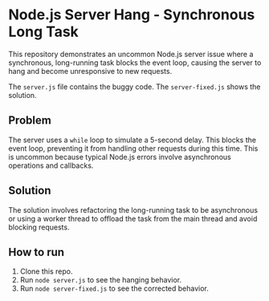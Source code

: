 # Node.js Server Hang - Synchronous Long Task

This repository demonstrates an uncommon Node.js server issue where a synchronous, long-running task blocks the event loop, causing the server to hang and become unresponsive to new requests.

The `server.js` file contains the buggy code. The `server-fixed.js` shows the solution.

## Problem
The server uses a `while` loop to simulate a 5-second delay.  This blocks the event loop, preventing it from handling other requests during this time. This is uncommon because typical Node.js errors involve asynchronous operations and callbacks. 

## Solution
The solution involves refactoring the long-running task to be asynchronous or using a worker thread to offload the task from the main thread and avoid blocking requests.

## How to run
1. Clone this repo.
2. Run `node server.js` to see the hanging behavior.
3. Run `node server-fixed.js` to see the corrected behavior.